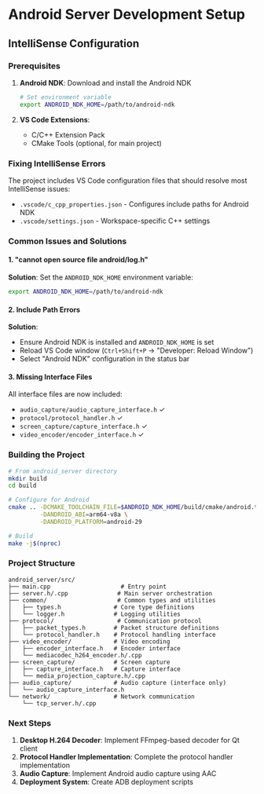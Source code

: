 # Android Server Development Setup

## IntelliSense Configuration

### Prerequisites

1. **Android NDK**: Download and install the Android NDK
   ```bash
   # Set environment variable
   export ANDROID_NDK_HOME=/path/to/android-ndk
   ```

2. **VS Code Extensions**:
   - C/C++ Extension Pack
   - CMake Tools (optional, for main project)

### Fixing IntelliSense Errors

The project includes VS Code configuration files that should resolve most IntelliSense issues:

- `.vscode/c_cpp_properties.json` - Configures include paths for Android NDK
- `.vscode/settings.json` - Workspace-specific C++ settings

### Common Issues and Solutions

#### 1. "cannot open source file android/log.h"
**Solution**: Set the `ANDROID_NDK_HOME` environment variable:
```bash
export ANDROID_NDK_HOME=/path/to/android-ndk
```

#### 2. Include Path Errors
**Solution**: 
- Ensure Android NDK is installed and `ANDROID_NDK_HOME` is set
- Reload VS Code window (`Ctrl+Shift+P` -> "Developer: Reload Window")
- Select "Android NDK" configuration in the status bar

#### 3. Missing Interface Files
All interface files are now included:
- `audio_capture/audio_capture_interface.h` ✓
- `protocol/protocol_handler.h` ✓
- `screen_capture/capture_interface.h` ✓
- `video_encoder/encoder_interface.h` ✓

### Building the Project

```bash
# From android_server directory
mkdir build
cd build

# Configure for Android
cmake .. -DCMAKE_TOOLCHAIN_FILE=$ANDROID_NDK_HOME/build/cmake/android.toolchain.cmake \
         -DANDROID_ABI=arm64-v8a \
         -DANDROID_PLATFORM=android-29

# Build
make -j$(nproc)
```

### Project Structure

```
android_server/src/
├── main.cpp                    # Entry point
├── server.h/.cpp              # Main server orchestration
├── common/                    # Common types and utilities
│   ├── types.h               # Core type definitions
│   └── logger.h              # Logging utilities
├── protocol/                  # Communication protocol
│   ├── packet_types.h        # Packet structure definitions
│   └── protocol_handler.h    # Protocol handling interface
├── video_encoder/            # Video encoding
│   ├── encoder_interface.h   # Encoder interface
│   └── mediacodec_h264_encoder.h/.cpp
├── screen_capture/           # Screen capture
│   ├── capture_interface.h   # Capture interface
│   └── media_projection_capture.h/.cpp
├── audio_capture/            # Audio capture (interface only)
│   └── audio_capture_interface.h
└── network/                  # Network communication
    └── tcp_server.h/.cpp
```

### Next Steps

1. **Desktop H.264 Decoder**: Implement FFmpeg-based decoder for Qt client
2. **Protocol Handler Implementation**: Complete the protocol handler implementation
3. **Audio Capture**: Implement Android audio capture using AAC
4. **Deployment System**: Create ADB deployment scripts 
